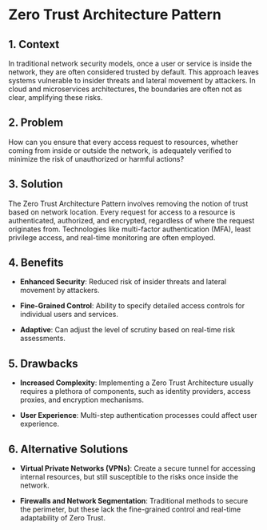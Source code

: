 # Zero Trust Architecture Pattern


## 1. Context

In traditional network security models, once a user or service is inside the network, they are often considered trusted by default. This approach leaves systems vulnerable to insider threats and lateral movement by attackers. In cloud and microservices architectures, the boundaries are often not as clear, amplifying these risks.


## 2. Problem

How can you ensure that every access request to resources, whether coming from inside or outside the network, is adequately verified to minimize the risk of unauthorized or harmful actions?


## 3. Solution

The Zero Trust Architecture Pattern involves removing the notion of trust based on network location. Every request for access to a resource is authenticated, authorized, and encrypted, regardless of where the request originates from. Technologies like multi-factor authentication (MFA), least privilege access, and real-time monitoring are often employed.


## 4. Benefits

- **Enhanced Security**: Reduced risk of insider threats and lateral movement by attackers.

- **Fine-Grained Control**: Ability to specify detailed access controls for individual users and services.

- **Adaptive**: Can adjust the level of scrutiny based on real-time risk assessments.


## 5. Drawbacks

- **Increased Complexity**: Implementing a Zero Trust Architecture usually requires a plethora of components, such as identity providers, access proxies, and encryption mechanisms.

- **User Experience**: Multi-step authentication processes could affect user experience.


## 6. Alternative Solutions

- **Virtual Private Networks (VPNs)**: Create a secure tunnel for accessing internal resources, but still susceptible to the risks once inside the network.

- **Firewalls and Network Segmentation**: Traditional methods to secure the perimeter, but these lack the fine-grained control and real-time adaptability of Zero Trust.

